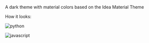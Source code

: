 A dark theme with material colors based on the Idea Material Theme

How it looks:

![python](http://imgur.com/a/xzklZ)

![javascript](http://imgur.com/4M6XTL8)
